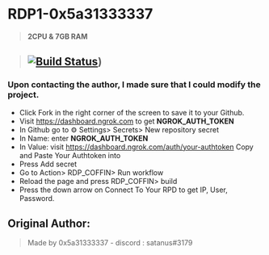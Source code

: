 # RDP1-0x5a31333337

> **2CPU & 7GB RAM**

> ## [![Build Status](https://api.travis-ci.org/joemccann/dillinger.svg?branch=master)](https://github.com/0x5a31333337/W10_RDP-main/.github/workflows/coffin.yml))

### Upon contacting the author, I made sure that I could modify the project. 

* Click Fork in the right corner of the screen to save it to your Github.
* Visit https://dashboard.ngrok.com to get **NGROK_AUTH_TOKEN**
* In Github go to ⚙ Settings> Secrets> New repository secret
* In Name: enter **NGROK_AUTH_TOKEN**
* In Value: visit https://dashboard.ngrok.com/auth/your-authtoken Copy and Paste Your Authtoken into
* Press Add secret
* Go to Action> RDP_COFFIN> Run workflow
* Reload the page and press RDP_COFFIN> build
* Press the down arrow on Connect To Your RPD to get IP, User, Password.

## Original Author:
> Made by 0x5a31333337 - discord : satanus#3179
